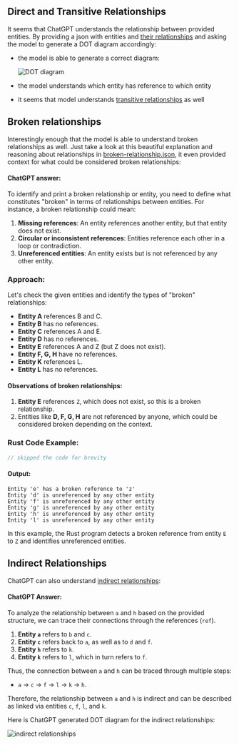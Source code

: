 ## Direct and Transitive Relationships
It seems that ChatGPT understands the relationship between provided entities.
By providing a json with entities and [their relationships](direct-relationships.json) and asking the model
to generate a DOT diagram accordingly:
 - the model is able to generate a correct diagram:
   
   ![DOT diagram](https://www.plantuml.com/plantuml/png/SoWkIImgAStDuKh9J2zABCXGS5Uevb80WaI5w9p4fDGSMoNNl9BCaae5HmKDGqsbM6kmR1Awh9E2XX5SDWLTrWMermmkdOqkxQsWOMOEbyv0b_PGqB2qj8JBbw3BXm1DXrWETRckdKAIDOAT0PL80N6ohH7i4gX41aG2mIv1OYSXiLEikMgv75BpKe0X1W00)
 
 - the model understands which entity has reference to which entity
 - it seems that model understands [transitive relationships](transitive-relationships.json) as well

## Broken relationships
Interestingly enough that the model is able to understand broken relationships as well.
Just take a look at this beautiful explanation and reasoning 
about relationships in [broken-relationship.json](broken-relationship.json),
it even provided context for what could be considered broken relationships:

#### ChatGPT answer:
To identify and print a broken relationship or entity, you need to define what constitutes "broken" in terms of relationships between entities. For instance, a broken relationship could mean:

1. **Missing references**: An entity references another entity, but that entity does not exist.
2. **Circular or inconsistent references**: Entities reference each other in a loop or contradiction.
3. **Unreferenced entities**: An entity exists but is not referenced by any other entity.

### Approach:

Let's check the given entities and identify the types of "broken" relationships:

- **Entity A** references B and C.
- **Entity B** has no references.
- **Entity C** references A and E.
- **Entity D** has no references.
- **Entity E** references A and Z (but Z does not exist).
- **Entity F, G, H** have no references.
- **Entity K** references L.
- **Entity L** has no references.

#### Observations of broken relationships:
1. **Entity E** references `Z`, which does not exist, so this is a broken relationship.
2. Entities like **D, F, G, H** are not referenced by anyone, which could be considered broken depending on the context.

### Rust Code Example:

```rust
// skipped the code for brevity
```

#### Output:
```
Entity 'e' has a broken reference to 'z'
Entity 'd' is unreferenced by any other entity
Entity 'f' is unreferenced by any other entity
Entity 'g' is unreferenced by any other entity
Entity 'h' is unreferenced by any other entity
Entity 'l' is unreferenced by any other entity
```

In this example, the Rust program detects a broken reference from entity `E` to `Z` and identifies unreferenced entities.

## Indirect Relationships
ChatGPT can also understand [indirect relationships](indirect-relationships.json):

#### ChatGPT Answer:
To analyze the relationship between `a` and `h` based on the provided structure, we can trace their connections through the references (`ref`).

1. **Entity `a`** refers to `b` and `c`.
2. **Entity `c`** refers back to `a`, as well as to `d` and `f`.
3. **Entity `h`** refers to `k`.
4. **Entity `k`** refers to `l`, which in turn refers to `f`.

Thus, the connection between `a` and `h` can be traced through multiple steps:
- `a` → `c` → `f` → `l` → `k` → `h`.

Therefore, the relationship between `a` and `h` is indirect and can be described as linked via entities `c`, `f`, `l`, and `k`.

Here is ChatGPT generated DOT diagram for the indirect relationships:

![indirect relationships](https://www.plantuml.com/plantuml/png/VS-nIWGn4CRnVf_YAyz2xW4EvGh1qWSGYxbDSXbsDWd9BBAAxox3teKjnEu7uP-PEJUbgiiiW-DhfHBnYky1E1xnmjMFYkg5b7DgaKiR0CBZCowdkqRJQA8krnLCtaHTNwQhQJB5hiaa9hcrso9lnUQJW9FxOoSSD793eQeOAU7YaMTMzGuSiEO5EScAJqgAMo-SflQm_MvNmE6zwIh-oMKBFqxzPJi8X_liVHN-hyA--XdEFhbbbby0)


